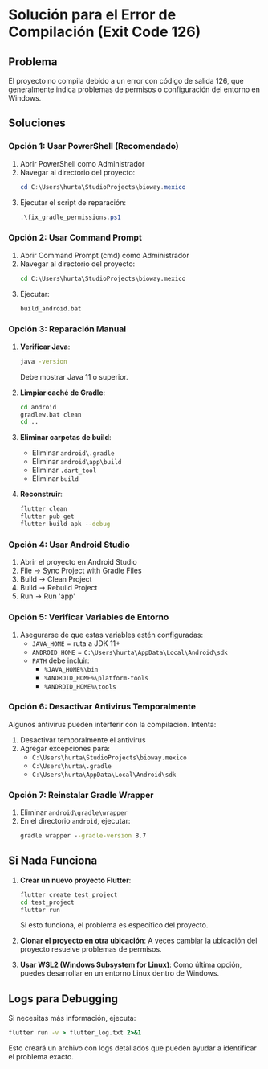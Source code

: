 # Solución para el Error de Compilación (Exit Code 126)

## Problema
El proyecto no compila debido a un error con código de salida 126, que generalmente indica problemas de permisos o configuración del entorno en Windows.

## Soluciones

### Opción 1: Usar PowerShell (Recomendado)

1. Abrir PowerShell como Administrador
2. Navegar al directorio del proyecto:
   ```powershell
   cd C:\Users\hurta\StudioProjects\bioway.mexico
   ```
3. Ejecutar el script de reparación:
   ```powershell
   .\fix_gradle_permissions.ps1
   ```

### Opción 2: Usar Command Prompt

1. Abrir Command Prompt (cmd) como Administrador
2. Navegar al directorio del proyecto:
   ```cmd
   cd C:\Users\hurta\StudioProjects\bioway.mexico
   ```
3. Ejecutar:
   ```cmd
   build_android.bat
   ```

### Opción 3: Reparación Manual

1. **Verificar Java**:
   ```cmd
   java -version
   ```
   Debe mostrar Java 11 o superior.

2. **Limpiar caché de Gradle**:
   ```cmd
   cd android
   gradlew.bat clean
   cd ..
   ```

3. **Eliminar carpetas de build**:
   - Eliminar `android\.gradle`
   - Eliminar `android\app\build`
   - Eliminar `.dart_tool`
   - Eliminar `build`

4. **Reconstruir**:
   ```cmd
   flutter clean
   flutter pub get
   flutter build apk --debug
   ```

### Opción 4: Usar Android Studio

1. Abrir el proyecto en Android Studio
2. File → Sync Project with Gradle Files
3. Build → Clean Project
4. Build → Rebuild Project
5. Run → Run 'app'

### Opción 5: Verificar Variables de Entorno

1. Asegurarse de que estas variables estén configuradas:
   - `JAVA_HOME` = ruta a JDK 11+
   - `ANDROID_HOME` = `C:\Users\hurta\AppData\Local\Android\sdk`
   - `PATH` debe incluir:
     - `%JAVA_HOME%\bin`
     - `%ANDROID_HOME%\platform-tools`
     - `%ANDROID_HOME%\tools`

### Opción 6: Desactivar Antivirus Temporalmente

Algunos antivirus pueden interferir con la compilación. Intenta:
1. Desactivar temporalmente el antivirus
2. Agregar excepciones para:
   - `C:\Users\hurta\StudioProjects\bioway.mexico`
   - `C:\Users\hurta\.gradle`
   - `C:\Users\hurta\AppData\Local\Android\sdk`

### Opción 7: Reinstalar Gradle Wrapper

1. Eliminar `android\gradle\wrapper`
2. En el directorio `android`, ejecutar:
   ```cmd
   gradle wrapper --gradle-version 8.7
   ```

## Si Nada Funciona

1. **Crear un nuevo proyecto Flutter**:
   ```cmd
   flutter create test_project
   cd test_project
   flutter run
   ```
   Si esto funciona, el problema es específico del proyecto.

2. **Clonar el proyecto en otra ubicación**:
   A veces cambiar la ubicación del proyecto resuelve problemas de permisos.

3. **Usar WSL2 (Windows Subsystem for Linux)**:
   Como última opción, puedes desarrollar en un entorno Linux dentro de Windows.

## Logs para Debugging

Si necesitas más información, ejecuta:
```cmd
flutter run -v > flutter_log.txt 2>&1
```

Esto creará un archivo con logs detallados que pueden ayudar a identificar el problema exacto.